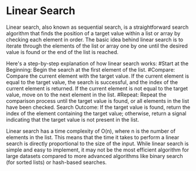 # Linear Search

Linear search, also known as sequential search, is a straightforward search algorithm that finds the position of a target value within a list or array by checking each element in order. The basic idea behind linear search is to iterate through the elements of the list or array one by one until the desired value is found or the end of the list is reached. 

Here's a step-by-step explanation of how linear search works: 
#Start at the Beginning: Begin the search at the first element of the list. 
#Compare: Compare the current element with the target value. 
If the current element is equal to the target value, the search is successful, and the index of the current element is returned. 
If the current element is not equal to the target value, move on to the next element in the list. 
#Repeat: Repeat the comparison process until the target value is found, or all elements in the list have been checked. 
Search Outcome: If the target value is found, return the index of the element containing the target value; otherwise, return a signal indicating that the target value is not present in the list. 

Linear search has a time complexity of O(n), where n is the number of elements in the list. This means that the time it takes to perform a linear search is directly proportional to the size of the input. While linear search is simple and easy to implement, it may not be the most efficient algorithm for large datasets compared to more advanced algorithms like binary search (for sorted lists) or hash-based searches. 
